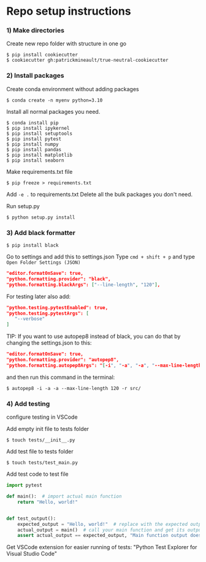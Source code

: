 # Repo setup instructions

### 1) Make directories

Create new repo folder with structure in one go
```console
$ pip install cookiecutter
$ cookiecutter gh:patrickmineault/true-neutral-cookiecutter
```

### 2) Install packages
Create conda environment without adding packages
```console
$ conda create -n myenv python=3.10
```

Install all normal packages you need.
```console
$ conda install pip
$ pip install ipykernel
$ pip install setuptools
$ pip install pytest
$ pip install numpy
$ pip install pandas
$ pip install matplotlib
$ pip install seaborn
```

Make requirements.txt file
```console
$ pip freeze > requirements.txt
```
Add ```-e .``` to requirements.txt
Delete all the bulk packages you don't need.

Run setup.py
```console
$ python setup.py install
```

### 3) Add black formatter
```console
$ pip install black
```
Go to settings and add this to settings.json
Type `cmd + shift + p` and type `Open Folder Settings (JSON)`
```json
"editor.formatOnSave": true,
"python.formatting.provider": "black",
"python.formatting.blackArgs": ["--line-length", "120"],
```
For testing later also add: 
```json
"python.testing.pytestEnabled": true,
"python.testing.pytestArgs": [
   "--verbose"
]
```
TIP: If you want to use autopep8 instead of black, you can do that by changing the settings.json to this:
```json
"editor.formatOnSave": true,
"python.formatting.provider": "autopep8",
"python.formatting.autopep8Args": "[-i", "-a", "-a", "--max-line-length", "120"],
```
and then run this command in the terminal:
```console      
$ autopep8 -i -a -a --max-line-length 120 -r src/
```

### 4) Add testing
configure testing in VSCode

Add empty init file to tests folder
```console
$ touch tests/__init__.py
```

Add test file to tests folder
```console
$ touch tests/test_main.py
```

Add test code to test file
```python
import pytest

def main():  # import actual main function
    return "Hello, world!"


def test_output():
    expected_output = "Hello, world!"  # replace with the expected output of your main function
    actual_output = main()  # call your main function and get its output
    assert actual_output == expected_output, "Main function output does not match expected output"
```

Get VSCode extension for easier running of tests: "Python Test Explorer for Visual Studio Code"